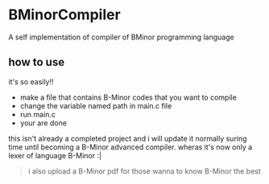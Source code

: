 # BMinorCompiler
A self implementation of compiler of BMinor programming language
## how to use 
it's so easily!!
- make a file that contains B-Minor codes that you want to compile
- change the variable named path in main.c file
- run main.c
- your are done

this isn't already a completed project and i will update it normally suring time until becoming a B-Minor advanced compiler. wheras it's now only a lexer of language B-Minor :|

> i also upload a B-Minor pdf for those wanna to know B-Minor the best
